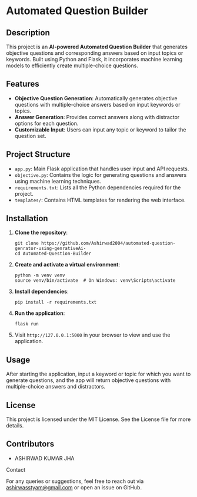 <h1>Automated Question Builder</h1>

<h2>Description</h2>

<p>This project is an <strong>AI-powered Automated Question Builder</strong> that generates objective questions and corresponding answers based on input topics or keywords. Built using Python and Flask, it incorporates machine learning models to efficiently create multiple-choice questions.</p>

<h2>Features</h2>

<ul>
    <li><strong>Objective Question Generation</strong>: Automatically generates objective questions with multiple-choice answers based on input keywords or topics.</li>
    <li><strong>Answer Generation</strong>: Provides correct answers along with distractor options for each question.</li>
    <li><strong>Customizable Input</strong>: Users can input any topic or keyword to tailor the question set.</li>
</ul>

<h2>Project Structure</h2>

<ul>
    <li><code>app.py</code>: Main Flask application that handles user input and API requests.</li>
    <li><code>objective.py</code>: Contains the logic for generating questions and answers using machine learning techniques.</li>
    <li><code>requirements.txt</code>: Lists all the Python dependencies required for the project.</li>
    <li><code>templates/</code>: Contains HTML templates for rendering the web interface.</li>
</ul>

<h2>Installation</h2>

<ol>
    <li><strong>Clone the repository</strong>:
        <pre><code>git clone https://github.com/Ashirwad2004/automated-question-genrator-using-genrativeAi-
cd Automated-Question-Builder</code></pre>
    </li>
    <li><strong>Create and activate a virtual environment</strong>:
        <pre><code>python -m venv venv
source venv/bin/activate  # On Windows: venv\Scripts\activate</code></pre>
    </li>
    <li><strong>Install dependencies</strong>:
        <pre><code>pip install -r requirements.txt</code></pre>
    </li>
    <li><strong>Run the application</strong>:
        <pre><code>flask run</code></pre>
    </li>
    <li>Visit <code>http://127.0.0.1:5000</code> in your browser to view and use the application.</li>
</ol>

<h2>Usage</h2>

<p>After starting the application, input a keyword or topic for which you want to generate questions, and the app will return objective questions with multiple-choice answers and distractors.</p>


<h2>License</h2>

This project is licensed under the MIT License. See the License file for more details.

<h2>Contributors</h2>

- ASHIRWAD KUMAR JHA

</h2>Contact</h2>

For any queries or suggestions, feel free to reach out via ashirwasstyam@gmail.com or open an issue on GitHub.
